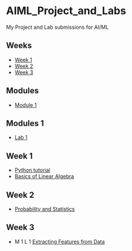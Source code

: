 # AIML_Project_and_Labs
My Project and Lab submissions for AI/ML

## Weeks
* [Week 1](https://github.com/YahyaHussain/AIML_Project_and_Labs#week-1)
* [Week 2](https://github.com/YahyaHussain/AIML_Project_and_Labs#week-2)
* [Week 3](https://github.com/YahyaHussain/AIML_Project_and_Labs#week-3)

## Modules
* [Module 1](https://github.com/YahyaHussain/AIML_Project_and_Labs/edit/main/README.md#modules-1)

## Modules 1
* [Lab 1](https://github.com/YahyaHussain/AIML_Project_and_Labs/blob/main/AIML_Module_1_Lab_1_Extracting_features_from_data_.ipynb)

## Week 1
* [Python tutorial](https://colab.research.google.com/github/YahyaHussain/AIML_Project_and_Labs/blob/main/python_tutorial.ipynb)
* [Basics of Linear Algebra](https://colab.research.google.com/github/YahyaHussain/AIML_Project_and_Labs/blob/main/basics_of_linear_algebra.ipynb)

## Week 2
* [Probability and Statistics](https://colab.research.google.com/github/YahyaHussain/AIML_Project_and_Labs/blob/main/probability_and_statistics.ipynb)

## Week 3
* M 1 L 1 [Extracting Features from Data](https://github.com/YahyaHussain/AIML_Project_and_Labs/blob/main/AIML_Module_1_Lab_1_Extracting_features_from_data_.ipynb)
